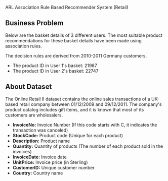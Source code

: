 
ARL Association Rule Based Recommender System (Retail)

## Business Problem

Below are the basket details of 3 different users. The most suitable product recommendations for these basket details have been made using association rules.

The decision rules are derived from 2010-2011 Germany customers.

* The product ID in User 1's basket: 21987
* The product ID in User 2's basket: 22747

## About Dataset

The Online Retail II dataset contains the online sales transactions of a UK-based retail company between 01/12/2009 and 09/12/2011. The company's product catalog includes gift items, and it is known that most of its customers are wholesalers.

* **InvoiceNo:** Invoice Number (If this code starts with C, it indicates the transaction was canceled)
* **StockCode:** Product code (Unique for each product)
* **Description:** Product name
* **Quantity:** Quantity of products (The number of each product sold in the invoices)
* **InvoiceDate:** Invoice date
* **UnitPrice:** Invoice price (in Sterling)
* **CustomerID:** Unique customer number
* **Country:** Country name
